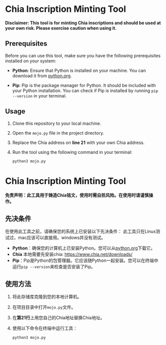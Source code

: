 # Chia Inscription Minting Tool

**Disclaimer: This tool is for minting Chia inscriptions and should be used at your own risk. Please exercise caution when using it.**

## Prerequisites

Before you can use this tool, make sure you have the following prerequisites installed on your system:

- **Python**: Ensure that Python is installed on your machine. You can download it from [python.org](https://www.python.org/downloads/).

- **Pip**: Pip is the package manager for Python. It should be included with your Python installation. You can check if Pip is installed by running `pip --version` in your terminal.

## Usage

1. Clone this repository to your local machine.

2. Open the `mojo.py` file in the project directory.

3. Replace the Chia address on **line 21** with your own Chia address.

4. Run the tool using the following command in your terminal:

   ```bash
   python3 mojo.py


# Chia Inscription Minting Tool

**免责声明：此工具用于铸造Chia铭文，使用时需自担风险。在使用时请谨慎操作。**

## 先决条件

在使用此工具之前，请确保您的系统上已安装以下先决条件：
此工具只在Linux测试过，mac应该可以直接用。windows并没有测试。

- **Python**：确保您的计算机上已安装Python。您可以从[python.org](https://www.python.org/downloads/)下载它。
- **Chia** 本地需要先安装chia: https://www.chia.net/downloads/
- **Pip**：Pip是Python的包管理器。它应该随Python一起安装。您可以在终端中运行`pip --version`来检查是否安装了Pip。

## 使用方法

1. 将此存储库克隆到您的本地计算机。

2. 在项目目录中打开`mojo.py`文件。

3. 在**第21行**上用您自己的Chia地址替换Chia地址。

   
5. 使用以下命令在终端中运行工具：
   ```bash
   python3 mojo.py 




   
